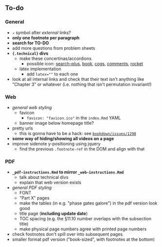 ## To-do

### General

- `↗︎` symbol after *external* links?
- **only one footnote per paragraph**
- **search for TO-DO**
- add more questions from problem sheets
- **`{.technical}` divs**
    + make these concertinas/accordions
        * possible icon: [search-plus](https://fontawesome.com/v4/icon/search-plus), [book](https://fontawesome.com/v4/icon/book), [cogs](https://fontawesome.com/v4/icon/cogs), [comments](https://fontawesome.com/v4/icon/comments), [rocket](https://fontawesome.com/v4/icon/rocket)
    + latex implementation
        * add `latex=""` to each one
- look at all internal links and check that their text isn't anything like "Chapter 3" or whatever (i.e. nothing that isn't permutation invariant!)


### Web

- *general web styling*
    + favicon
        * `favicon: "favicon.ico"` in the `index.Rmd` YAML
    + banner image below homepage title?
- pretty urls
    + this is gonna have to be a hack: see [`bookdown/issues/1298`](https://github.com/rstudio/bookdown/issues/1298)
- **some way of hiding/showing all videos on a page**
- improve sidenote y-positioning using jquery
    + find the previous `.footnote-ref` in the DOM and align with that

### PDF

- **`_pdf-instructions.Rmd` to mirror `_web-instructions.Rmd`**
    + talk about technical divs
    + explain that web version exists
- *general PDF styling*
    + FONT
    + "Part X" pages
    + make the tables (in e.g. "phase gates galore") in the pdf version look good
    + title page (**including update date**)
    + TOC spacing (e.g. the §11.10 number overlaps with the subsection title)
    + make physical page numbers agree with printed page numbers
- check footnotes don't spill over into subsequent pages
- smaller format pdf version ("book-sized", with footnotes at the bottom)
